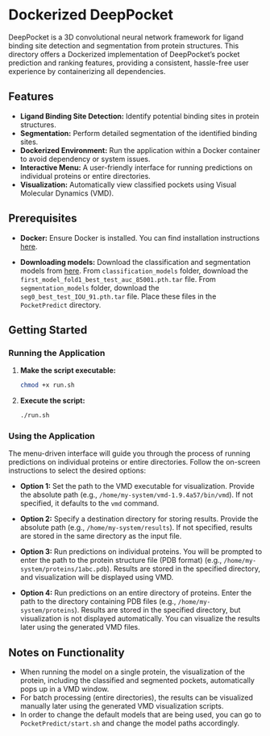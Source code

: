 # Dockerized DeepPocket

DeepPocket is a 3D convolutional neural network framework for ligand binding site detection and segmentation from protein structures. This directory offers a Dockerized implementation of DeepPocket’s pocket prediction and ranking features, providing a consistent, hassle-free user experience by containerizing all dependencies.

## Features

- **Ligand Binding Site Detection:** Identify potential binding sites in protein structures.
- **Segmentation:** Perform detailed segmentation of the identified binding sites.
- **Dockerized Environment:** Run the application within a Docker container to avoid dependency or system issues.
- **Interactive Menu:** A user-friendly interface for running predictions on individual proteins or entire directories.
- **Visualization:** Automatically view classified pockets using Visual Molecular Dynamics (VMD).

## Prerequisites

- **Docker:** Ensure Docker is installed. You can find installation instructions [here](https://docs.docker.com/get-docker/).

- **Downloading models:** Download the classification and segmentation models from [here](https://iiitaphyd-my.sharepoint.com/:f:/g/personal/rishal_aggarwal_alumni_iiit_ac_in/EoJSrvuiKPlAluOJLjTzfpcBT2fVRdq8Sr4BMmil0_tvHw?e=kXUss4). From `classification_models` folder, download the `first_model_fold1_best_test_auc_85001.pth.tar` file. From `segmentation_models` folder, download the `seg0_best_test_IOU_91.pth.tar` file. Place these files in the `PocketPredict` directory.

## Getting Started

### Running the Application

1. **Make the script executable:**

   ```bash
   chmod +x run.sh
   ```

2. **Execute the script:**

   ```bash
   ./run.sh
   ```

### Using the Application

The menu-driven interface will guide you through the process of running predictions on individual proteins or entire directories. Follow the on-screen instructions to select the desired options:

- **Option 1:** Set the path to the VMD executable for visualization. Provide the absolute path (e.g., `/home/my-system/vmd-1.9.4a57/bin/vmd`). If not specified, it defaults to the `vmd` command.
  
- **Option 2:** Specify a destination directory for storing results. Provide the absolute path (e.g., `/home/my-system/results`). If not specified, results are stored in the same directory as the input file.

- **Option 3:** Run predictions on individual proteins. You will be prompted to enter the path to the protein structure file (PDB format) (e.g., `/home/my-system/proteins/1abc.pdb`). Results are stored in the specified directory, and visualization will be displayed using VMD.

- **Option 4:** Run predictions on an entire directory of proteins. Enter the path to the directory containing PDB files (e.g., `/home/my-system/proteins`). Results are stored in the specified directory, but visualization is not displayed automatically. You can visualize the results later using the generated VMD files.

## Notes on Functionality

- When running the model on a single protein, the visualization of the protein, including the classified and segmented pockets, automatically pops up in a VMD window.
- For batch processing (entire directories), the results can be visualized manually later using the generated VMD visualization scripts.
- In order to change the default models that are being used, you can go to `PocketPredict/start.sh` and change the model paths accordingly.
